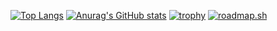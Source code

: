 [![Top Langs](https://github-readme-stats.vercel.app/api/top-langs/?username=udonrm&theme=gruvbox&show_icons=true&count_private=true)](https://github.com/anuraghazra/github-readme-stats)
[![Anurag's GitHub stats](https://github-readme-stats.vercel.app/api?username=udonrm)](https://github.com/udonrm/github-readme-stats)
[![trophy](https://github-profile-trophy.vercel.app/?username=udonrm)](https://github.com/udonrm/github-profile-trophy)
<a href="https://roadmap.sh"><img src="https://api.roadmap.sh/v1-badge/tall/65af69640c5481228322c093?variant=light" alt="roadmap.sh"/></a>
